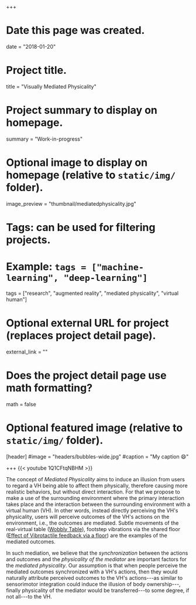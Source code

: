 +++
# Date this page was created.
date = "2018-01-20"

# Project title.
title = "Visually Mediated Physicality"

# Project summary to display on homepage.
summary = "Work-in-progress"

# Optional image to display on homepage (relative to `static/img/` folder).
image_preview = "thumbnail/mediatedphysicality.jpg"

# Tags: can be used for filtering projects.
# Example: `tags = ["machine-learning", "deep-learning"]`
tags = ["research", "augmented reality", "mediated physicality", "virtual human"]

# Optional external URL for project (replaces project detail page).
external_link = ""

# Does the project detail page use math formatting?
math = false

# Optional featured image (relative to `static/img/` folder).
[header]
#image = "headers/bubbles-wide.jpg"
#caption = "My caption :smile:"

+++
{{< youtube 1Q1CFtqNBHM >}}

The concept of *Mediated Physicality* aims to induce an illusion from users to regard a VH being able to affect them physically, therefore causing more realistic behaviors, but without direct interaction.
For that we propose to make a use of the surrounding environment where the primary interaction takes place and the interaction between the surrounding environment with a virtual human (VH).
In other words, instead directly perceiving the VH's physicality, users will perceive outcomes of the VH's actions on the environment, i.e., the outcomes are mediated. Subtle movements of the real-virtual table ([Wobbly Table](/project/2015_wobblytable/)), footstep vibrations via the shared floor ([Effect of Vibrotactile feedback via a floor](/project/2016_footstepstudy/)) are the examples of the mediated outcomes.


In such mediation, we believe that the *synchronization* between the actions and outcomes and the *physicality of the mediator* are important factors for the *mediated physicality*.
Our assumption is that when people perceive the mediated outcomes synchronized with a VH's actions, then they would naturally attribute perceived outcomes to the VH's actions---as similar to sensorimotor integration could induce the illusion of body ownership---, finally physicality of the mediator would be transferred---to some degree, if not all---to the VH.
